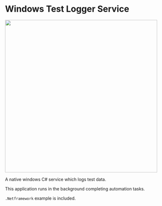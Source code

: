 # Windows Test Logger Service

[<img src="img/heading.jpg" width="500"/>](img/heading.jpg)

A native windows C# service which logs test data.

This application runs in the background completing automation tasks.

`.Netframework` example is included.

